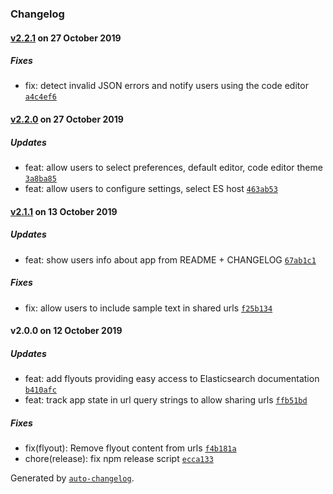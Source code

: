 ### Changelog

#### [v2.2.1](https://gitlab.com/eemp/elasticsearch-analysis-inspector/compare/v2.2.0...v2.2.1) on 27 October 2019

##### Fixes

- fix: detect invalid JSON errors and notify users using the code editor [`a4c4ef6`](https://gitlab.com/eemp/elasticsearch-analysis-inspector/commit/a4c4ef60189cd660ba15ab4d5ceced62ea104328)

#### [v2.2.0](https://gitlab.com/eemp/elasticsearch-analysis-inspector/compare/v2.1.1...v2.2.0) on 27 October 2019

##### Updates

- feat: allow users to select preferences, default editor, code editor theme [`3a8ba85`](https://gitlab.com/eemp/elasticsearch-analysis-inspector/commit/3a8ba85e99ef788202890369ad85f3c6ff0732e2)
- feat: allow users to configure settings, select ES host [`463ab53`](https://gitlab.com/eemp/elasticsearch-analysis-inspector/commit/463ab53917193af20dacfd18a7c11f375e8b3c94)

#### [v2.1.1](https://gitlab.com/eemp/elasticsearch-analysis-inspector/compare/v2.0.0...v2.1.1) on 13 October 2019

##### Updates

- feat: show users info about app from README + CHANGELOG [`67ab1c1`](https://gitlab.com/eemp/elasticsearch-analysis-inspector/commit/67ab1c1b62854760bd6588a2c6d364e97b87a1da)

##### Fixes

- fix: allow users to include sample text in shared urls [`f25b134`](https://gitlab.com/eemp/elasticsearch-analysis-inspector/commit/f25b134090921df181c871ee87a18e0177b3af84)

#### v2.0.0 on 12 October 2019

##### Updates

- feat: add flyouts providing easy access to Elasticsearch documentation [`b410afc`](https://gitlab.com/eemp/elasticsearch-analysis-inspector/commit/b410afc8fde42c88bba07e7655765c9ed0eec4ff)
- feat: track app state in url query strings to allow sharing urls [`ffb51bd`](https://gitlab.com/eemp/elasticsearch-analysis-inspector/commit/ffb51bdb73cfe2dd53656e930f81ef9e1329ae6f)

##### Fixes

- fix(flyout): Remove flyout content from urls [`f4b181a`](https://gitlab.com/eemp/elasticsearch-analysis-inspector/commit/f4b181a19845aa40d7baf7485113601ecf1f8770)
- chore(release): fix npm release script [`ecca133`](https://gitlab.com/eemp/elasticsearch-analysis-inspector/commit/ecca1331f0e31eb4bb62e9f3441492155136a352)

Generated by [`auto-changelog`](https://github.com/CookPete/auto-changelog).

